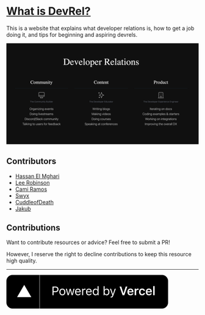 # [What is DevRel?](https://www.whatisdevrel.com/)

This is a website that explains what developer relations is, how to get a job doing it, and tips for beginning and aspiring devrels.

<p align="center">
  <a href="https://www.whatisdevrel.com/"><img src="/public/ogimage_new.png" alt="WhatisDevRel"/></a>
</p>

## Contributors

- [Hassan El Mghari](https://twitter.com/nutlope)
- [Lee Robinson](https://twitter.com/leeerob)
- [Cami Ramos](https://twitter.com/camiinthisthang)
- [Swyx](https://twitter.com/swyx)
- [CuddleofDeath](https://twitter.com/cuddleofdeath)
- [Jakub](https://twitter.com/jacobandrewsky)

## Contributions

Want to contribute resources or advice? Feel free to submit a PR!

However, I reserve the right to decline contributions to keep this resource high quality.

---

[![Powered by Vercel](/public/powered-by-vercel.svg 'Powered by Vercel')](https://vercel.com/?utm_source=trpc&utm_campaign=oss)
